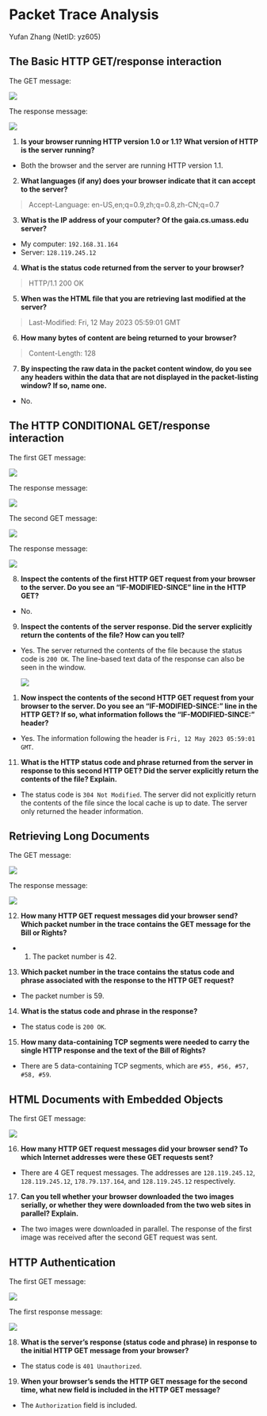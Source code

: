 # Packet Trace Analysis

Yufan Zhang (NetID: yz605)

## The Basic HTTP GET/response interaction

The GET message:

![](img/image1.png)

The response message:

![](img/image2.png)

1. **Is your browser running HTTP version 1.0 or 1.1? What version of HTTP is the server running?**

- Both the browser and the server are running HTTP version 1.1.

2. **What languages (if any) does your browser indicate that it can accept to the server?**

> Accept-Language: en-US,en;q=0.9,zh;q=0.8,zh-CN;q=0.7

3. **What is the IP address of your computer? Of the gaia.cs.umass.edu server?**

- My computer: `192.168.31.164`
- Server: `128.119.245.12`

4. **What is the status code returned from the server to your browser?**

> HTTP/1.1 200 OK

5. **When was the HTML file that you are retrieving last modified at the server?**

> Last-Modified: Fri, 12 May 2023 05:59:01 GMT

6. **How many bytes of content are being returned to your browser?**

> Content-Length: 128

7. **By inspecting the raw data in the packet content window, do you see any headers within the data that are not displayed in the packet-listing window? If so, name one.**

- No.

## The HTTP CONDITIONAL GET/response interaction

The first GET message:

![](img/image3.png)

The response message:

![](img/image4.png)

The second GET message:

![](img/image5.png)

The response message:

![](img/image6.png)

8. **Inspect the contents of the first HTTP GET request from your browser to the server. Do you see an “IF-MODIFIED-SINCE” line in the HTTP GET?**

- No.

9. **Inspect the contents of the server response. Did the server explicitly return the contents of the file? How can you tell?**

- Yes. The server returned the contents of the file because the status code is `200 OK`. The line-based text data of the response can also be seen in the window.

    ![](img/image7.png)

1.  **Now inspect the contents of the second HTTP GET request from your browser to the server. Do you see an “IF-MODIFIED-SINCE:” line in the HTTP GET? If so, what information follows the “IF-MODIFIED-SINCE:” header?**

- Yes. The information following the header is `Fri, 12 May 2023 05:59:01 GMT`.

11. **What is the HTTP status code and phrase returned from the server in response to this second HTTP GET? Did the server explicitly return the contents of the file? Explain.**

- The status code is `304 Not Modified`. The server did not explicitly return the contents of the file since the local cache is up to date. The server only returned the header information.

## Retrieving Long Documents

The GET message:

![](img/image8.png)

The response message:

![](img/image9.png)

12. **How many HTTP GET request messages did your browser send? Which packet number in the trace contains the GET message for the Bill or Rights?**

- 1. The packet number is 42.

13. **Which packet number in the trace contains the status code and phrase associated with the response to the HTTP GET request?**

- The packet number is 59.

14. **What is the status code and phrase in the response?**

- The status code is `200 OK`.

15. **How many data-containing TCP segments were needed to carry the single HTTP response and the text of the Bill of Rights?**

- There are 5 data-containing TCP segments, which are `#55, #56, #57, #58, #59`.

## HTML Documents with Embedded Objects

The first GET message:

![](img/image10.png)

16. **How many HTTP GET request messages did your browser send? To which Internet addresses were these GET requests sent?**

- There are 4 GET request messages. The addresses are `128.119.245.12`, `128.119.245.12`, `178.79.137.164`, and `128.119.245.12` respectively.

17. **Can you tell whether your browser downloaded the two images serially, or whether they were downloaded from the two web sites in parallel? Explain.**

- The two images were downloaded in parallel. The response of the first image was received after the second GET request was sent.

## HTTP Authentication

The first GET message:

![](img/image11.png)

The first response message:

![](img/image12.png)

18. **What is the server’s response (status code and phrase) in response to the initial HTTP GET message from your browser?**

- The status code is `401 Unauthorized`.

19. **When your browser’s sends the HTTP GET message for the second time, what new field is included in the HTTP GET message?**

- The `Authorization` field is included.